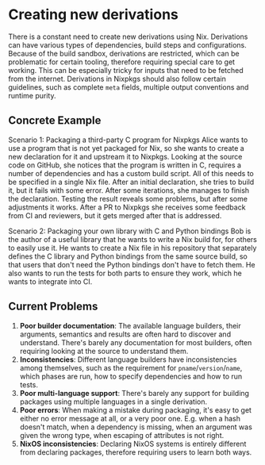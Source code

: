 # Creating new derivations

There is a constant need to create new derivations using Nix. Derivations can have various types of dependencies, build steps and configurations. Because of the build sandbox, derivations are restricted, which can be problematic for certain tooling, therefore requiring special care to get working. This can be especially tricky for inputs that need to be fetched from the internet. Derivations in Nixpkgs should also follow certain guidelines, such as complete `meta` fields, multiple output conventions and runtime purity.

## Concrete Example

Scenario 1: Packaging a third-party C program for Nixpkgs
Alice wants to use a program that is not yet packaged for Nix, so she wants to create a new declaration for it and upstream it to Nixpkgs. Looking at the source code on GitHub, she notices that the program is written in C, requires a number of dependencies and has a custom build script. All of this needs to be specified in a single Nix file. After an initial declaration, she tries to build it, but it fails with some error. After some iterations, she manages to finish the declaration. Testing the result reveals some problems, but after some adjustments it works. After a PR to Nixpkgs she receives some feedback from CI and reviewers, but it gets merged after that is addressed.

Scenario 2: Packaging your own library with C and Python bindings
Bob is the author of a useful library that he wants to write a Nix build for, for others to easily use it. He wants to create a Nix file in his repository that separately defines the C library and Python bindings from the same source build, so that users that don't need the Python bindings don't have to fetch them. He also wants to run the tests for both parts to ensure they work, which he wants to integrate into CI.

## Current Problems
1. **Poor builder documentation**: The available language builders, their arguments, semantics and results are often hard to discover and understand. There's barely any documentation for most builders, often requiring looking at the source to understand them.
2. **Inconsistencies**: Different language builders have inconsistencies among themselves, such as the requirement for `pname`/`version`/`name`, which phases are run, how to specify dependencies and how to run tests.
3. **Poor multi-language support**: There's barely any support for building packages using multiple languages in a single derivation.
4. **Poor errors**: When making a mistake during packaging, it's easy to get either no error message at all, or a very poor one. E.g. when a hash doesn't match, when a dependency is missing, when an argument was given the wrong type, when escaping of attributes is not right.
5. **NixOS inconsistencies**: Declaring NixOS systems is entirely different from declaring packages, therefore requiring users to learn both ways.
